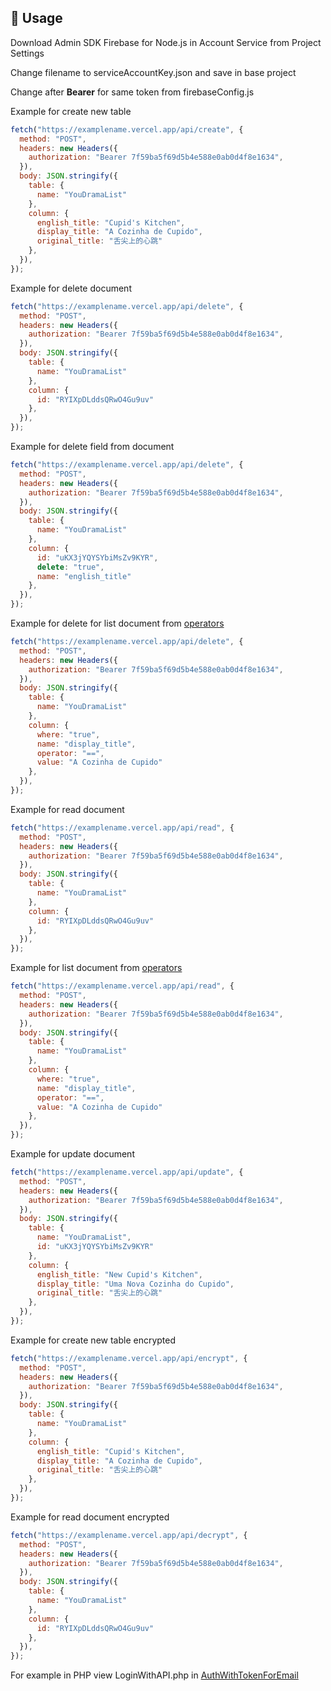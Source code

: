 ## 🚀 Usage

Download Admin SDK Firebase for Node.js in Account Service from Project Settings

Change filename to serviceAccountKey.json and save in base project

Change after **Bearer** for same token from firebaseConfig.js

Example for create new table

```js
fetch("https://examplename.vercel.app/api/create", {
  method: "POST",
  headers: new Headers({
    authorization: "Bearer 7f59ba5f69d5b4e588e0ab0d4f8e1634",
  }),
  body: JSON.stringify({
    table: {
      name: "YouDramaList"
    },
    column: {
      english_title: "Cupid's Kitchen",
      display_title: "A Cozinha de Cupido",
      original_title: "舌尖上的心跳"
    },
  }),
});
```

Example for delete document

```js
fetch("https://examplename.vercel.app/api/delete", {
  method: "POST",
  headers: new Headers({
    authorization: "Bearer 7f59ba5f69d5b4e588e0ab0d4f8e1634",
  }),
  body: JSON.stringify({
    table: {
      name: "YouDramaList"
    },
    column: {
      id: "RYIXpDLddsQRwO4Gu9uv"
    },
  }),
});
```

Example for delete field from document

```js
fetch("https://examplename.vercel.app/api/delete", {
  method: "POST",
  headers: new Headers({
    authorization: "Bearer 7f59ba5f69d5b4e588e0ab0d4f8e1634",
  }),
  body: JSON.stringify({
    table: {
      name: "YouDramaList"
    },
    column: {
      id: "uKX3jYQYSYbiMsZv9KYR",
      delete: "true",
      name: "english_title"
    },
  }),
});
```

Example for delete for list document from [operators](https://firebase.google.com/docs/firestore/query-data/queries#query_operators)

```js
fetch("https://examplename.vercel.app/api/delete", {
  method: "POST",
  headers: new Headers({
    authorization: "Bearer 7f59ba5f69d5b4e588e0ab0d4f8e1634",
  }),
  body: JSON.stringify({
    table: {
      name: "YouDramaList"
    },
    column: {
      where: "true",
      name: "display_title",
      operator: "==",
      value: "A Cozinha de Cupido"
    },
  }),
});
```

Example for read document

```js
fetch("https://examplename.vercel.app/api/read", {
  method: "POST",
  headers: new Headers({
    authorization: "Bearer 7f59ba5f69d5b4e588e0ab0d4f8e1634",
  }),
  body: JSON.stringify({
    table: {
      name: "YouDramaList"
    },
    column: {
      id: "RYIXpDLddsQRwO4Gu9uv"
    },
  }),
});
```

Example for list document from [operators](https://firebase.google.com/docs/firestore/query-data/queries#query_operators)

```js
fetch("https://examplename.vercel.app/api/read", {
  method: "POST",
  headers: new Headers({
    authorization: "Bearer 7f59ba5f69d5b4e588e0ab0d4f8e1634",
  }),
  body: JSON.stringify({
    table: {
      name: "YouDramaList"
    },
    column: {
      where: "true",
      name: "display_title",
      operator: "==",
      value: "A Cozinha de Cupido"
    },
  }),
});
```

Example for update document

```js
fetch("https://examplename.vercel.app/api/update", {
  method: "POST",
  headers: new Headers({
    authorization: "Bearer 7f59ba5f69d5b4e588e0ab0d4f8e1634",
  }),
  body: JSON.stringify({
    table: {
      name: "YouDramaList",
      id: "uKX3jYQYSYbiMsZv9KYR"
    },
    column: {
      english_title: "New Cupid's Kitchen",
      display_title: "Uma Nova Cozinha do Cupido",
      original_title: "舌尖上的心跳"
    },
  }),
});
```

Example for create new table encrypted

```js
fetch("https://examplename.vercel.app/api/encrypt", {
  method: "POST",
  headers: new Headers({
    authorization: "Bearer 7f59ba5f69d5b4e588e0ab0d4f8e1634",
  }),
  body: JSON.stringify({
    table: {
      name: "YouDramaList"
    },
    column: {
      english_title: "Cupid's Kitchen",
      display_title: "A Cozinha de Cupido",
      original_title: "舌尖上的心跳"
    },
  }),
});
```

Example for read document encrypted

```js
fetch("https://examplename.vercel.app/api/decrypt", {
  method: "POST",
  headers: new Headers({
    authorization: "Bearer 7f59ba5f69d5b4e588e0ab0d4f8e1634",
  }),
  body: JSON.stringify({
    table: {
      name: "YouDramaList"
    },
    column: {
      id: "RYIXpDLddsQRwO4Gu9uv"
    },
  }),
});
```
For example in PHP view LoginWithAPI.php in [AuthWithTokenForEmail](https://github.com/alexanderiscoding/AuthWithTokenForEmail)
